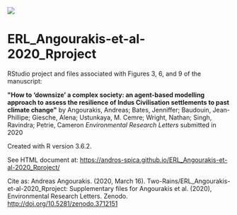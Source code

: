 [![](https://zenodo.org/badge/DOI/10.5281/zenodo.3713442.svg)](http://doi.org/10.5281/zenodo.3712151)
# ERL_Angourakis-et-al-2020_Rproject
RStudio project and files associated with Figures 3, 6, and 9 of the manuscript:

**"How to ‘downsize’ a complex society: an agent-based modelling approach to assess the resilience of Indus Civilisation settlements to past climate change"**
by Angourakis, Andreas; Bates, Jenniffer; Baudouin, Jean-Phillipe; Giesche, Alena; Ustunkaya, M. Cemre; Wright, Nathan; Singh, Ravindra; Petrie, Cameron
*Environmental Research Letters*
submitted in 2020

Created with R version 3.6.2.

See HTML document at: https://andros-spica.github.io/ERL_Angourakis-et-al-2020_Rproject/

Cite as:
Andreas Angourakis. (2020, March 16). Two-Rains/ERL_Angourakis-et-al-2020_Rproject: Supplementary files for Angourakis et al. (2020), Environmental Research Letters. Zenodo. http://doi.org/10.5281/zenodo.3712151
